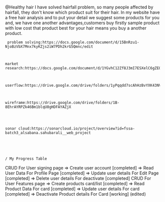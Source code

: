 @Healthy hair
I have solved hairfall problem, so many people affected by hairfall, they don't know which product suit for their hair. In my website have a free hair analysis and to put your detail we suggest some products for you and, we have one another advantages,customers buy firstly sample product with low cost that product best for your hair means you buy a another product.

     problem solving:https://docs.google.com/document/d/15BnRzu1-NjoBzVbX7Mnx7kyKZjs2iW7PDh2krG5Qmnc/edit



    market research:https://docs.google.com/document/d/1YGvhC12Zf8J3mI7ESXelC6gZEO7G8_jr/edit



    userflow:https://drive.google.com/drive/folders/1yPqqdd7scAhHzBvYXK43NVw8ShPYcWTC



    wireframe:https://drive.google.com/drive/folders/1B-8EhrAYRPZk46Bm1blqU8gHDFAYAZjX




    sonar cloud:https://sonarcloud.io/project/overview?id=fssa-batch3_alsabana.sahubarali__web_project





    / My Progress Table

CRUD For User signing page
=> Create user account [completed]
=> Read User Data For Profile Page [completed]
=> Update user details For Edit Page [completed]
=> Delete user details For deactivate [completed]
CRUD For User Features page
=> Create products card/list [completed]
=> Read Product Data For card [completed]
=> Update user details For card [completed]
=> Deactivate Product details For Card [working] (edited)
